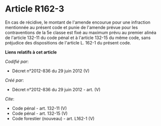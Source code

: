 # Article R162-3

En cas de récidive, le montant de l'amende encourue pour une infraction mentionnée au présent code et punie de l'amende
prévue pour les contraventions de la 5e classe est fixé au maximum prévu au premier alinéa de l'article 132-11 du code pénal
et à l'article 132-15 du même code, sans préjudice des dispositions de l'article L. 162-1 du présent code.

**Liens relatifs à cet article**

_Codifié par_:

  - Décret n°2012-836 du 29 juin 2012 (V)

_Créé par_:

  - Décret n°2012-836 du 29 juin 2012 - art. (V)

_Cite_:

  - Code pénal - art. 132-11 (V)
  - Code pénal - art. 132-15 (V)
  - Code forestier (nouveau) - art. L162-1 (V)
